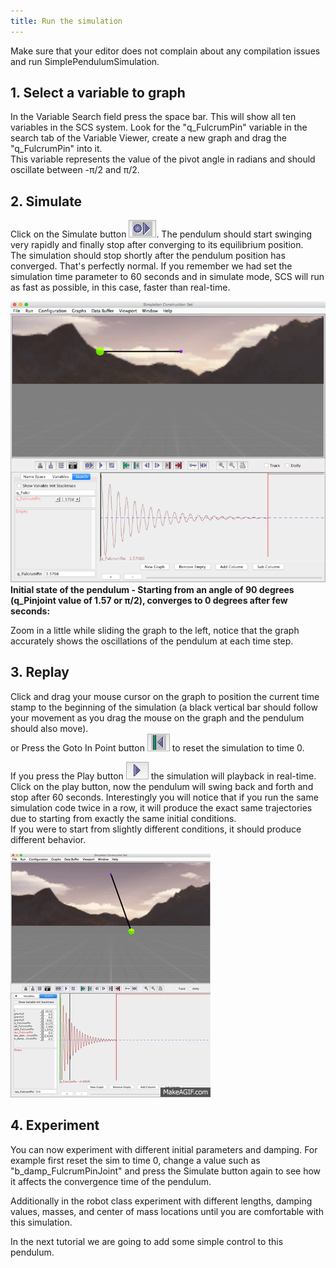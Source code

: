 ```yaml
---
title: Run the simulation
---
```


Make sure that your editor does not complain about any compilation issues and run SimplePendulumSimulation. 

## 1. Select a variable to graph

In the Variable Search field press the space bar. This will show all ten variables in the SCS system. 
Look for the "q_FulcrumPin" variable in the search tab of the Variable Viewer, create a new graph and drag the "q_FulcrumPin" into it.  
This variable represents the value of the pivot angle in radians and should oscillate between -π/2 and π/2.



## 2. Simulate

Click on the Simulate button ![simulate](/resources/images/scs-tutorials/scsSimulateButton.png). The pendulum should start swinging very rapidly and finally stop after converging to its equilibrium position.  
The simulation should stop shortly after the pendulum position has converged. That's perfectly normal.
If you remember we had set the simulation time parameter to 60 seconds and in simulate mode, SCS will run as fast as possible, in this case, faster than real-time.  

![pendulum initial state](/resources/images/scs-tutorials/simple-pendulum/pendulum-after-run-sim.png)  
**Initial state of the pendulum - Starting from an angle of 90 degrees (q_Pinjoint value of 1.57 or π/2), converges to 0 degrees after few seconds:**

Zoom in a little while sliding the graph to the left, notice that the graph accurately shows the oscillations of the pendulum at each time step.   

## 3. Replay

Click and drag your mouse cursor on the graph to position the current time stamp to the beginning of the simulation (a black vertical bar should follow your movement as you drag the mouse on the graph and the pendulum should also move).  
or 
Press the Goto In Point button ![gotoIn](/resources/images/scs-tutorials/scsGotoInPointButton.png) to reset the simulation to time 0.

If you press the Play button ![play](/resources/images/scs-tutorials/scsReplayButton.png) the simulation will playback in real-time.
Click on the play button, now the pendulum will swing back and forth and stop after 60 seconds. Interestingly you will notice that if you run the same simulation code twice in a row, it will produce the exact same trajectories due to starting from exactly the same initial conditions.  
If you were to start from slightly different conditions, it should produce different behavior.

![pendulum initial state](/resources/images/scs-tutorials/simple-pendulum/no_control_simple_pendulum.gif)


## 4. Experiment

You can now experiment with different initial parameters and damping. 
For example first reset the sim to time 0, change a value such as "b_damp_FulcrumPinJoint" and press the Simulate button again to see how it affects the convergence time of the pendulum.

Additionally in the robot class experiment with different lengths, damping values, masses, and center of mass locations until you are comfortable with this simulation.

In the next tutorial we are going to add some simple control to this pendulum. 


  
  
  
  
  

